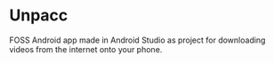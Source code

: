 # Unpacc
FOSS Android app made in Android Studio as project for downloading videos from the internet onto your phone.
